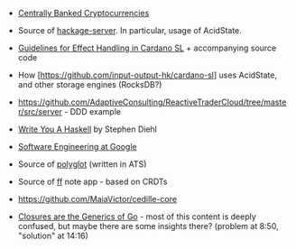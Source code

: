 - [Centrally Banked Cryptocurrencies](https://eprint.iacr.org/2015/502.pdf)

- Source of [hackage-server](https://github.com/haskell/hackage-server). In particular, usage of AcidState.

- [Guidelines for Effect Handling in Cardano SL](https://github.com/input-output-hk/cardano-sl/blob/0b54bfa280b613c8ea0bff58fc952f2e2dc2dcc4/docs/monads.md) + accompanying source code

- How [https://github.com/input-output-hk/cardano-sl] uses AcidState, and other storage engines (RocksDB?)

- <https://github.com/AdaptiveConsulting/ReactiveTraderCloud/tree/master/src/server> - DDD example

- [Write You A Haskell](http://dev.stephendiehl.com/fun/) by Stephen Diehl

- [Software Engineering at Google](https://arxiv.org/ftp/arxiv/papers/1702/1702.01715.pdf)

- Source of [polyglot](https://github.com/vmchale/polyglot) (written in ATS)

- Source of [ff](https://github.com/ff-notes/ff) note app - based on CRDTs

- <https://github.com/MaiaVictor/cedille-core>

- [Closures are the Generics of Go](https://www.youtube.com/watch?v=5IKcPMJXkKs) - most of this content is deeply confused, but maybe there are some insights there? (problem at 8:50, "solution" at 14:16)
